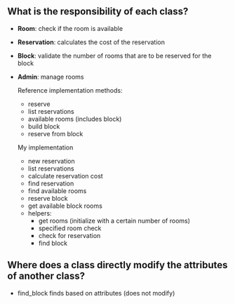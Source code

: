 ## What is the responsibility of each class?

- **Room**: check if the room is available

- **Reservation**: calculates the cost of the reservation

- **Block**: validate the number of rooms that are to be reserved for the block

- **Admin**: manage rooms

  Reference implementation methods:

  - reserve
  - list reservations
  - available rooms (includes block)
  - build block
  - reserve from block

  My implementation

  - new reservation
  - list reservations
  - calculate reservation cost
  - find reservation
  - find available rooms
  - reserve block
  - get available block rooms
  - helpers:
    - get rooms (initialize with a certain number of rooms)
    - specified room check
    - check for reservation
    - find block


## Where does a class directly modify the attributes of another class?

- find_block finds based on attributes (does not modify)
